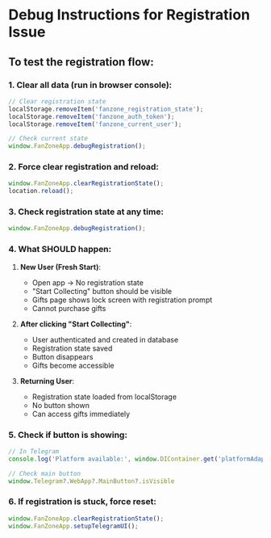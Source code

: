# Debug Instructions for Registration Issue

## To test the registration flow:

### 1. Clear all data (run in browser console):
```javascript
// Clear registration state
localStorage.removeItem('fanzone_registration_state');
localStorage.removeItem('fanzone_auth_token');
localStorage.removeItem('fanzone_current_user');

// Check current state
window.FanZoneApp.debugRegistration();
```

### 2. Force clear registration and reload:
```javascript
window.FanZoneApp.clearRegistrationState();
location.reload();
```

### 3. Check registration state at any time:
```javascript
window.FanZoneApp.debugRegistration();
```

### 4. What SHOULD happen:

1. **New User (Fresh Start)**:
   - Open app → No registration state
   - "Start Collecting" button should be visible
   - Gifts page shows lock screen with registration prompt
   - Cannot purchase gifts

2. **After clicking "Start Collecting"**:
   - User authenticated and created in database
   - Registration state saved
   - Button disappears
   - Gifts become accessible

3. **Returning User**:
   - Registration state loaded from localStorage
   - No button shown
   - Can access gifts immediately

### 5. Check if button is showing:
```javascript
// In Telegram
console.log('Platform available:', window.DIContainer.get('platformAdapter').isAvailable());

// Check main button
window.Telegram?.WebApp?.MainButton?.isVisible
```

### 6. If registration is stuck, force reset:
```javascript
window.FanZoneApp.clearRegistrationState();
window.FanZoneApp.setupTelegramUI();
```
